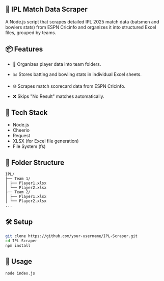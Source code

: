 ## 🏏 IPL Match Data Scraper
A Node.js script that scrapes detailed IPL 2025 match data (batsmen and bowlers stats) from ESPN Cricinfo and organizes it into structured Excel files, grouped by teams.

## 📦 Features
- 📂 Organizes player data into team folders.

- 📊 Stores batting and bowling stats in individual Excel sheets.

- 🌐 Scrapes match scorecard data from ESPN Cricinfo.

- ❌ Skips "No Result" matches automatically.


## 📌 Tech Stack
- Node.js
- Cheerio
- Request
- XLSX (for Excel file generation)
- File System (fs)

## 📁  Folder Structure
```
IPL/
├── Team 1/
│ ├── Player1.xlsx
│ └── Player2.xlsx
├── Team 2/
│ ├── Player1.xlsx
│ └── Player2.xlsx
...
```

## 🛠️ Setup
```bash
git clone https://github.com/your-username/IPL-Scraper.git
cd IPL-Scraper
npm install
```

## 🚀 Usage
```bash
node index.js
```
